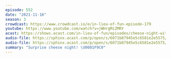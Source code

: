 ```yaml
---
episode: 552
date: "2021-11-16"
season: 3
crowdcast: https://www.crowdcast.io/e/in-lieu-of-fun-episode-179
youtube: https://www.youtube.com/watch?v=jWHrgMiZMRY
acast: https://shows.acast.com/in-lieu-of-fun/episodes/cheese-night-with-kate-and-gdf
audio-file: https://sphinx.acast.com/p/open/s/6071b87945e5c6581e2e5575/e/610e7f9069ea9c001401c239/media.mp3
audio-file: https://sphinx.acast.com/p/open/s/6071b87945e5c6581e2e5575/e/6198273beee90800135bcb65/media.mp3
summary: "Surprise cheese night! \U0001F9C0"
---
```

